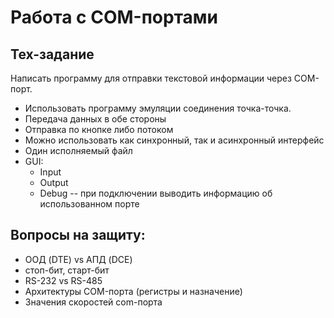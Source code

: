 # Работа с COM-портами
## Тех-задание
Написать программу для отправки текстовой информации через COM-порт.
* Использовать программу эмуляции соединения точка-точка.
* Передача данных в обе стороны
* Отправка по кнопке либо потоком
* Можно использовать как синхронный, так и асинхронный интерфейс
* Один исполняемый файл 
* GUI:
    * Input 
    * Output 
    * Debug -- при подключении выводить информацию об использованном порте
    
## Вопросы на защиту:
* ООД (DTE) vs АПД (DCE)
* стоп-бит, старт-бит
* RS-232 vs RS-485
* Архитектуры COM-порта (регистры и назначение)
* Значения скоростей com-порта